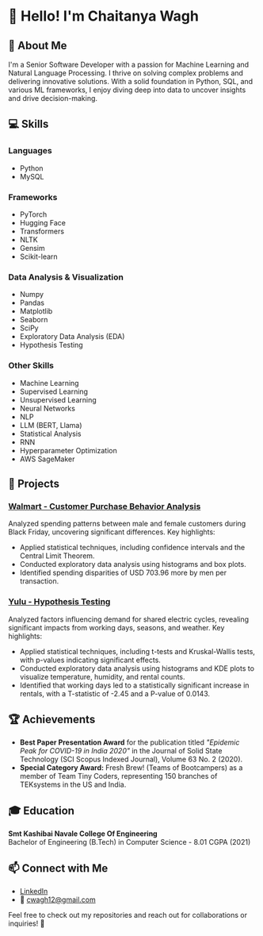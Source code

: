 # 👋 Hello! I'm Chaitanya Wagh

## 🌟 About Me
I'm a Senior Software Developer with a passion for Machine Learning and Natural Language Processing. I thrive on solving complex problems and delivering innovative solutions. With a solid foundation in Python, SQL, and various ML frameworks, I enjoy diving deep into data to uncover insights and drive decision-making.

## 💻 Skills

### Languages
- Python
- MySQL

### Frameworks
- PyTorch
- Hugging Face
- Transformers
- NLTK
- Gensim
- Scikit-learn

### Data Analysis & Visualization
- Numpy
- Pandas
- Matplotlib
- Seaborn
- SciPy
- Exploratory Data Analysis (EDA)
- Hypothesis Testing

### Other Skills
- Machine Learning
- Supervised Learning
- Unsupervised Learning
- Neural Networks
- NLP
- LLM (BERT, Llama)
- Statistical Analysis
- RNN
- Hyperparameter Optimization
- AWS SageMaker

## 🚀 Projects

### [Walmart - Customer Purchase Behavior Analysis](https://github.com/ChaitanyaWagh/Walmart-Confidence-Interval-and-CLT)
Analyzed spending patterns between male and female customers during Black Friday, uncovering significant differences.
Key highlights:
- Applied statistical techniques, including confidence intervals and the Central Limit Theorem.
- Conducted exploratory data analysis using histograms and box plots.
- Identified spending disparities of USD 703.96 more by men per transaction.

### [Yulu - Hypothesis Testing](https://github.com/ChaitanyaWagh/Yulu-Hypothesis-Testing)
Analyzed factors influencing demand for shared electric cycles, revealing significant impacts from working days, seasons, and weather.
Key highlights:
- Applied statistical techniques, including t-tests and Kruskal-Wallis tests, with p-values indicating significant effects.
- Conducted exploratory data analysis using histograms and KDE plots to visualize temperature, humidity, and rental counts.
- Identified that working days led to a statistically significant increase in rentals, with a T-statistic of -2.45 and a P-value of 0.0143.


## 🏆 Achievements
- **Best Paper Presentation Award** for the publication titled *"Epidemic Peak for COVID-19 in India 2020"* in the Journal of Solid State Technology (SCI Scopus Indexed Journal), Volume 63 No. 2 (2020).
- **Special Category Award:** Fresh Brew! (Teams of Bootcampers) as a member of Team Tiny Coders, representing 150 branches of TEKsystems in the US and India.

## 🎓 Education
**Smt Kashibai Navale College Of Engineering**  
Bachelor of Engineering (B.Tech) in Computer Science - 8.01 CGPA (2021)

## 📫 Connect with Me
- [LinkedIn](https://www.linkedin.com/in/chaitanya-wagh-88975b190)
- 📧 [cwagh12@gmail.com](mailto:cwagh12@gmail.com)

Feel free to check out my repositories and reach out for collaborations or inquiries! 🚀

